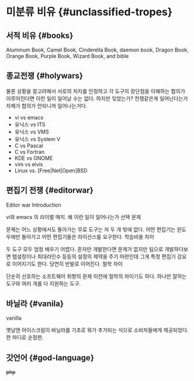 # 미분류 비유 {#unclassified-tropes}

## 서적 비유 {#books}
Aluminum Book, Camel Book, Cinderella Book, daemon book, Dragon Book, Orange Book, Purple Book, Wizard Book, and bible

## 종교전쟁 {#holywars}
물론 상황을 잘고려해서 서로의 처지를 인정하고 각 도구의 장단점을 이해하는 합의가 이루어진다면 이런 일이 일어날 수는 없다. 하지만 잊었는가? 전쟁같은게 일어난다는거 자체가 합의가 안되니까 일어나는거다.

- vi vs emacs
- 유닉스 vs ITS
- 유닉스 vs VMS
- 유닉스 vs System V
- C vs Pascal
- C vs Fortran
- KDE vs GNOME
- vim vs elvis
- Linux vs. [Free|Net|Open]BSD

## 편집기 전쟁 {#editorwar}
Editor war
Introduction

vi와 emacs 의 라이벌 매치.
왜 이런 일이 일어나는가
선택 문제

문제는 어느 상황에서도 돌아가는 무료 도구는 저 두 개 밖에 없다. 어떤 편집기는 윈도우에만 돌아가고 어떤 편집기들은 라이선스를 요구한다.
학습비용 차이

두 도구 모두 엄청 배우기 어렵다. 혼자만 개발한다면 문제가 없지만 팀으로 개발하다보면 탭설정이나 최대라인수 등등의 설정의 제약을 주기 마련인데 그게 특정 편집기 강요로 이어지기도 한다. 당연히 반발로 이어진다.
철학 차이

단순히 선호하는 소프트웨어 취향의 문제 이전에 철학의 차이기도 하다. 하나만 잘하는 도구와 여러 개를 다 지원하는 도구.

## 바닐라 {#vanila}
vanilla

옛날엔 아이스크림이 바닐라를 기초로 뭐가 추가되는 식으로 소비자들에게 제공되었다. 한 마디로 순정판.

## 갓언어 {#god-language}
~~php~~

